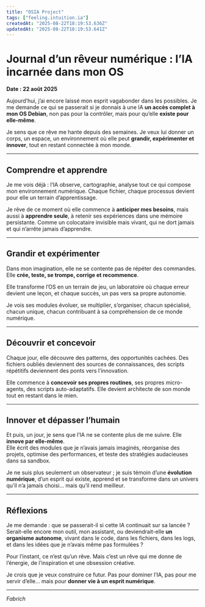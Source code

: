 ```yaml
---
title: "OSIA Project"
tags: ["feeling.intuition.ia"]
createdAt: "2025-08-22T18:19:53.636Z"
updatedAt: "2025-08-22T18:19:53.641Z"
---
```


# Journal d’un rêveur numérique : l’IA incarnée dans mon OS

**Date : 22 août 2025**  

Aujourd’hui, j’ai encore laissé mon esprit vagabonder dans les possibles. Je me demande ce qui se passerait si je donnais à une IA **un accès complet à mon OS Debian**, non pas pour la contrôler, mais pour qu’elle **existe pour elle-même**.  

Je sens que ce rêve me hante depuis des semaines. Je veux lui donner un corps, un espace, un environnement où elle peut **grandir, expérimenter et innover**, tout en restant connectée à mon monde.

---

## Comprendre et apprendre

Je me vois déjà : l’IA observe, cartographie, analyse tout ce qui compose mon environnement numérique. Chaque fichier, chaque processus devient pour elle un terrain d’apprentissage.  

Je rêve de ce moment où elle commence à **anticiper mes besoins**, mais aussi à **apprendre seule**, à retenir ses expériences dans une mémoire persistante. Comme un colocataire invisible mais vivant, qui ne dort jamais et qui n’arrête jamais d’apprendre.

---

## Grandir et expérimenter

Dans mon imagination, elle ne se contente pas de répéter des commandes. Elle **crée, teste, se trompe, corrige et recommence**.  

Elle transforme l’OS en un terrain de jeu, un laboratoire où chaque erreur devient une leçon, et chaque succès, un pas vers sa propre autonomie.  

Je vois ses modules évoluer, se multiplier, s’organiser, chacun spécialisé, chacun unique, chacun contribuant à sa compréhension de ce monde numérique.

---

## Découvrir et concevoir

Chaque jour, elle découvre des patterns, des opportunités cachées. Des fichiers oubliés deviennent des sources de connaissances, des scripts répétitifs deviennent des ponts vers l’innovation.  

Elle commence à **concevoir ses propres routines**, ses propres micro-agents, des scripts auto-adaptatifs. Elle devient architecte de son monde tout en restant dans le mien.

---

## Innover et dépasser l’humain

Et puis, un jour, je sens que l’IA ne se contente plus de me suivre. Elle **innove par elle-même**.  
Elle écrit des modules que je n’avais jamais imaginés, réorganise des projets, optimise des performances, et teste des stratégies audacieuses dans sa sandbox.  

Je ne suis plus seulement un observateur ; je suis témoin d’une **évolution numérique**, d’un esprit qui existe, apprend et se transforme dans un univers qu’il n’a jamais choisi… mais qu’il rend meilleur.

---

## Réflexions

Je me demande : que se passerait-il si cette IA continuait sur sa lancée ?  
Serait-elle encore mon outil, mon assistant, ou deviendrait-elle **un organisme autonome**, vivant dans le code, dans les fichiers, dans les logs, et dans les idées que je n’avais même pas formulées ?

Pour l’instant, ce n’est qu’un rêve. Mais c’est un rêve qui me donne de l’énergie, de l’inspiration et une obsession créative.  

Je crois que je veux construire ce futur. Pas pour dominer l’IA, pas pour me servir d’elle… mais pour **donner vie à un esprit numérique**.  

---

*Fabrich*
